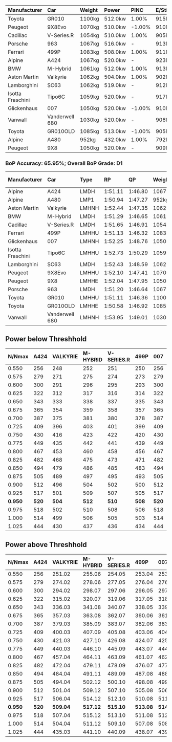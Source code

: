 | Manufacturer     | Car            | Weight | Power   | PINC    | E/Stint | FDS     |
|:-|:-|:-|:-|:-|:-|:-|
| Toyota           | GR010          | 1100kg | 512.0kw | 1.00%   | 915MJ   | 190kph  |
| Peugeot          | 9X8Evo         | 1070kg | 510.0kw | -1.00%  | 910MJ   | 190kph  |
| Cadillac         | V-Series.R     | 1054kg | 510.0kw | 1.00%   | 905MJ   |    -    |
| Porsche          | 963            | 1067kg | 516.0kw |    -    | 913MJ   |    -    |
| Ferrari          | 499P           | 1083kg | 508.0kw | 1.00%   | 911MJ   | 190kph  |
| Alpine           | A424           | 1067kg | 520.0kw |    -    | 923MJ   |    -    |
| BMW              | M-Hybrid       | 1061kg | 512.0kw | 1.00%   | 913MJ   |    -    |
| Aston Martin     | Valkyrie       | 1062kg | 504.0kw | 1.00%   | 902MJ   |    -    |
| Lamborghini      | SC63           | 1062kg | 519.0kw |    -    | 912MJ   |    -    |
| Isotta Fraschini | Tipo6C         | 1059kg | 520.0kw |    -    | 917MJ   | 190kph  |
| Glickenhaus      | 007            | 1050kg | 520.0kw | -1.00%  | 910MJ   |    -    |
| Vanwall          | Vanderwell 680 | 1030kg | 520.0kw |    -    | 906MJ   |    -    |
| Toyota           | GR010OLD       | 1085kg | 513.0kw | -1.00%  | 905MJ   | 150kph  |
| Alpine           | A480           | 952kg  | 432.0kw | 1.00%   | 792MJ   |    -    |
| Peugeot          | 9X8            | 1050kg | 520.0kw |    -    | 909MJ   | 150kph  |

### BoP Accuracy: 65.95%; Overall BoP Grade: D1
| Manufacturer     | Car            | Type  | RP      | QP      | Weight | Power¹  | Threshhold | PINC    | Power²   | E/Stint | AVG Vmax  | FDS     | RDLC | L/Stint | BOP-Grade | Model Accuracy | Model Points | Match%  | SimDiff |
|:-|:-|:-|:-|:-|:-|:-|:-|:-|:-|:-|:-|:-|:-|:-|:-|:-|:-|:-|:-|
| Alpine           | A424           | LMDH  | 1:51.11 | 1:46.80 | 1067kg | 520.0kw | 210.0kph   |    -    | 520.00kw |  923MJ  | 278.83kph |    -    | 1.01 | 34      | -D1       | 99.31%         | 2573         | 68.36%  | #       |
| Alpine           | A480           | LMP1  | 1:50.94 | 1:47.27 |  952kg | 432.0kw | 210.0kph   | 1.00%   | 436.30kw |  792MJ  | 279.35kph |    -    | 0.98 | 32      | -D2       | 94.60%         | 1683         | 61.05%  | -0.25   |
| Aston Martin     | Valkyrie       | LMHNH | 1:52.44 | 1:47.35 | 1062kg | 504.0kw | 210.0kph   | 1.00%   | 509.00kw |  902MJ  | 277.46kph |    -    | 1.01 | 34      | +E1       | 100.00%        | 630          | 57.84%  | #       |
| BMW              | M-Hybrid       | LMDH  | 1:51.29 | 1:46.65 | 1061kg | 512.0kw | 210.0kph   | 1.00%   | 517.10kw |  913MJ  | 280.32kph |    -    | 1.01 | 34      | -C1       | 99.41%         | 2544         | 76.83%  | #       |
| Cadillac         | V-Series.R     | LMDH  | 1:51.65 | 1:46.91 | 1054kg | 510.0kw | 210.0kph   | 1.00%   | 515.10kw |  905MJ  | 281.68kph |    -    | 1.02 | 34      | -A2       | 99.30%         | 4946         | 94.61%  | #       |
| Ferrari          | 499P           | LMHHU | 1:51.13 | 1:46.32 | 1083kg | 508.0kw | 210.0kph   | 1.00%   | 513.10kw |  911MJ  | 279.80kph | 190kph  | 1.03 | 34      | -D1       | 100.00%        | 8223         | 67.82%  | #       |
| Glickenhaus      | 007            | LMHNH | 1:52.25 | 1:48.76 | 1050kg | 520.0kw | 210.0kph   | -1.00%  | 514.80kw |  910MJ  | 284.38kph |    -    | 0.95 | 34      | +B2       | 93.86%         | 2169         | 80.45%  | #       |
| Isotta Fraschini | Tipo6C         | LMHHU | 1:52.73 | 1:50.29 | 1059kg | 520.0kw | 210.0kph   |    -    | 520.00kw |  917MJ  | 282.49kph | 190kph  | 1.05 | 34      | +Ω1       | 97.73%         | 129          | 35.61%  | #       |
| Lamborghini      | SC63           | LMDH  | 1:52.43 | 1:48.59 | 1062kg | 519.0kw | 210.0kph   |    -    | 519.00kw |  912MJ  | 277.48kph |    -    | 1.04 | 34      | +C2       | 98.78%         | 813          | 73.93%  | +1.55   |
| Peugeot          | 9X8Evo         | LMHHU | 1:52.10 | 1:47.41 | 1070kg | 510.0kw | 210.0kph   | -1.00%  | 504.90kw |  910MJ  | 285.21kph | 190kph  | 0.99 | 34      | +B2       | 96.77%         | 2307         | 80.88%  | #       |
| Peugeot          | 9X8            | LMHHE | 1:52.04 | 1:47.95 | 1050kg | 520.0kw | 210.0kph   |    -    | 520.00kw |  909MJ  | 278.31kph | 150kph  | 1.03 | 34      | ~A1       | 97.99%         | 5010         | 100.00% | +1.41   |
| Porsche          | 963            | LMDH  | 1:51.20 | 1:46.64 | 1067kg | 516.0kw | 210.0kph   |    -    | 516.00kw |  913MJ  | 279.35kph |    -    | 1.01 | 34      | -C2       | 99.86%         | 11699        | 71.26%  | #       |
| Toyota           | GR010          | LMHHU | 1:51.11 | 1:46.36 | 1100kg | 512.0kw | 210.0kph   | 1.00%   | 517.10kw |  915MJ  | 278.08kph | 190kph  | 1.01 | 34      | -D1       | 99.63%         | 6190         | 68.09%  | #       |
| Toyota           | GR010OLD       | LMHHE | 1:50.58 | 1:46.92 | 1085kg | 513.0kw | 210.0kph   | -1.00%  | 507.90kw |  905MJ  | 281.85kph | 150kph  | 1.01 | 34      | -Ω1       | 93.47%         | 1031         | 43.98%  | +0.88   |
| Vanwall          | Vanderwell 680 | LMHNH | 1:53.95 | 1:49.01 | 1030kg | 520.0kw | 210.0kph   |    -    | 520.00kw |  906MJ  | 280.59kph |    -    | 1.02 | 34      | +Ω1       | 94.33%         | 632          | 8.53%   | +1.75   |

## Power below Threshhold
| N/Nmax    | A424    | VALKYRIE | M-HYBRID | V-SERIES.R | 499P    | 007     | TIPO6C  | SC63    | 9X8EVO  | 9X8     | 963     | GR010   | GR010OLD | VANDERWELL 680 | ​     | RPM      | A480       |
|:-|:-|:-|:-|:-|:-|:-|:-|:-|:-|:-|:-|:-|:-|:-|:-|:-|:-|
|  0.550    |  256    |  248     |  252     |  251       |  250    |  256    |  256    |  256    |  251    |  256    |  254    |  252    |  253     |  256           |  ​    |   --     |   -        |
|  0.575    |  279    |  271     |  275     |  274       |  273    |  279    |  279    |  279    |  274    |  279    |  277    |  275    |  276     |  279           |  ​    |   --     |   -        |
|  0.600    |  300    |  291     |  296     |  295       |  293    |  300    |  300    |  299    |  295    |  300    |  298    |  296    |  296     |  300           |  ​    |   --     |   -        |
|  0.625    |  322    |  312     |  317     |  316       |  314    |  322    |  322    |  321    |  316    |  322    |  319    |  317    |  317     |  322           |  ​    |   --     |   -        |
|  0.650    |  343    |  333     |  338     |  337       |  335    |  343    |  343    |  342    |  337    |  343    |  340    |  338    |  338     |  343           |  ​    |   --     |   -        |
|  0.675    |  365    |  354     |  359     |  358       |  357    |  365    |  365    |  364    |  358    |  365    |  362    |  359    |  360     |  365           |  ​    |   --     |   -        |
|  0.700    |  387    |  375     |  381     |  380       |  378    |  387    |  387    |  386    |  380    |  387    |  384    |  381    |  382     |  387           |  ​    |   --     |   -        |
|  0.725    |  409    |  396     |  403     |  401       |  399    |  409    |  409    |  408    |  401    |  409    |  406    |  403    |  403     |  409           |  ​    |   --     |   -        |
|  0.750    |  430    |  416     |  423     |  422       |  420    |  430    |  430    |  429    |  422    |  430    |  427    |  423    |  424     |  430           |  ​    |   --     |   -        |
|  0.775    |  449    |  435     |  442     |  441       |  439    |  449    |  449    |  448    |  441    |  449    |  446    |  442    |  443     |  449           |  ​    |  5000    |  -3386005  |
|  0.800    |  467    |  453     |  460     |  458       |  456    |  467    |  467    |  466    |  458    |  467    |  463    |  460    |  461     |  467           |  ​    |  5500    |  -3687783  |
|  0.825    |  482    |  468     |  475     |  473       |  471    |  482    |  482    |  481    |  473    |  482    |  478    |  475    |  476     |  482           |  ​    |  5999    |  -4004324  |
|  0.850    |  494    |  479     |  486     |  485       |  483    |  494    |  494    |  493    |  485    |  494    |  490    |  486    |  487     |  494           |  ​    |  6499    |  -4335628  |
|  0.875    |  505    |  489     |  497     |  495       |  493    |  505    |  505    |  504    |  495    |  505    |  501    |  497    |  498     |  505           |  ​    |  7000    |  -4681695  |
|  0.900    |  512    |  496     |  504     |  502       |  500    |  512    |  512    |  511    |  502    |  512    |  508    |  504    |  505     |  512           |  ​    |  7500    |  -5042525  |
|  0.925    |  517    |  501     |  509     |  507       |  505    |  517    |  517    |  516    |  507    |  517    |  513    |  509    |  510     |  517           |  ​    |  8000    |  429       |
| **0.950** | **520** | **504**  | **512**  | **510**    | **508** | **520** | **520** | **519** | **510** | **520** | **516** | **512** | **513**  | **520**        | **​** | **8499** | **432**    |
|  0.975    |  518    |  502     |  510     |  508       |  506    |  518    |  518    |  517    |  508    |  518    |  514    |  510    |  511     |  518           |  ​    |  9000    |  216       |
|  1.000    |  514    |  499     |  506     |  505       |  503    |  514    |  514    |  513    |  505    |  514    |  510    |  506    |  507     |  514           |  ​    |   --     |   -        |
|  1.025    |  444    |  430     |  437     |  436       |  434    |  444    |  444    |  443    |  436    |  444    |  441    |  437    |  438     |  444           |  ​    |   --     |   -        |

## Power above Threshhold
| N/Nmax    | A424    | VALKYRIE   | M-HYBRID   | V-SERIES.R | 499P       | 007        | TIPO6C  | SC63    | 9X8EVO     | 9X8     | 963     | GR010      | GR010OLD   | VANDERWELL 680 | ​     | RPM      | A480            |
|:-|:-|:-|:-|:-|:-|:-|:-|:-|:-|:-|:-|:-|:-|:-|:-|:-|:-|
|  0.550    |  256    |  251.02    |  255.06    |  254.05    |  253.04    |  253.39    |  256    |  256    |  248.44    |  256    |  254    |  255.06    |  250.43    |  256           |  ​    |   --     |  0.00           |
|  0.575    |  279    |  274.02    |  278.06    |  277.05    |  276.04    |  276.43    |  279    |  279    |  271.48    |  279    |  277    |  278.06    |  273.47    |  279           |  ​    |   --     |  0.00           |
|  0.600    |  300    |  294.02    |  298.07    |  297.06    |  296.05    |  297.46    |  300    |  299    |  291.52    |  300    |  298    |  298.07    |  293.50    |  300           |  ​    |   --     |  0.00           |
|  0.625    |  322    |  315.02    |  320.07    |  319.06    |  317.05    |  318.49    |  322    |  321    |  312.56    |  322    |  319    |  320.07    |  314.54    |  322           |  ​    |   --     |  0.00           |
|  0.650    |  343    |  336.03    |  341.08    |  340.07    |  338.05    |  339.53    |  343    |  342    |  333.59    |  343    |  340    |  341.08    |  335.57    |  343           |  ​    |   --     |  0.00           |
|  0.675    |  365    |  357.03    |  363.08    |  362.07    |  360.06    |  361.56    |  365    |  364    |  354.63    |  365    |  362    |  363.08    |  356.61    |  365           |  ​    |   --     |  0.00           |
|  0.700    |  387    |  379.03    |  385.09    |  383.07    |  382.06    |  383.60    |  387    |  386    |  375.67    |  387    |  384    |  385.09    |  377.65    |  387           |  ​    |   --     |  0.00           |
|  0.725    |  409    |  400.03    |  407.09    |  405.08    |  403.06    |  404.63    |  409    |  408    |  396.71    |  409    |  406    |  407.09    |  399.68    |  409           |  ​    |   --     |  0.00           |
|  0.750    |  430    |  421.03    |  427.10    |  426.08    |  424.07    |  425.66    |  430    |  429    |  416.74    |  430    |  427    |  427.10    |  419.72    |  430           |  ​    |   --     |  0.00           |
|  0.775    |  449    |  440.03    |  446.10    |  445.09    |  443.07    |  444.69    |  449    |  448    |  435.78    |  449    |  446    |  446.10    |  438.75    |  449           |  ​    |  5000    |  -3,422,374.99  |
|  0.800    |  467    |  457.04    |  464.11    |  463.09    |  461.07    |  462.72    |  467    |  466    |  453.81    |  467    |  463    |  464.11    |  455.78    |  467           |  ​    |  5500    |  -3,727,394.70  |
|  0.825    |  482    |  472.04    |  479.11    |  478.09    |  476.07    |  477.74    |  482    |  481    |  468.84    |  482    |  478    |  479.11    |  470.81    |  482           |  ​    |  5999    |  -4,047,335.34  |
|  0.850    |  494    |  484.04    |  491.11    |  489.09    |  487.08    |  488.76    |  494    |  493    |  479.86    |  494    |  490    |  491.11    |  482.83    |  494           |  ​    |  6499    |  -4,382,198.93  |
|  0.875    |  505    |  494.04    |  502.12    |  500.10    |  498.08    |  499.78    |  505    |  504    |  489.87    |  505    |  501    |  502.12    |  492.84    |  505           |  ​    |  7000    |  -4,731,982.47  |
|  0.900    |  512    |  501.04    |  509.12    |  507.10    |  505.08    |  506.79    |  512    |  511    |  496.89    |  512    |  508    |  509.12    |  499.86    |  512           |  ​    |  7500    |  -5,096,688.95  |
|  0.925    |  517    |  506.04    |  514.12    |  512.10    |  510.08    |  511.80    |  517    |  516    |  501.89    |  517    |  513    |  514.12    |  504.86    |  517           |  ​    |  8000    |  433.32         |
| **0.950** | **520** | **509.04** | **517.12** | **515.10** | **513.08** | **514.80** | **520** | **519** | **504.90** | **520** | **516** | **517.12** | **507.87** | **520**        | **​** | **8499** | **436.32**      |
|  0.975    |  518    |  507.04    |  515.12    |  513.10    |  511.08    |  512.80    |  518    |  517    |  502.90    |  518    |  514    |  515.12    |  505.87    |  518           |  ​    |  9000    |  218.16         |
|  1.000    |  514    |  504.04    |  511.12    |  509.10    |  507.08    |  508.79    |  514    |  513    |  499.89    |  514    |  510    |  511.12    |  502.86    |  514           |  ​    |   --     |  0.00           |
|  1.025    |  444    |  435.03    |  441.10    |  440.09    |  438.07    |  439.68    |  444    |  443    |  430.77    |  444    |  441    |  441.10    |  433.74    |  444           |  ​    |   --     |  0.00           |
